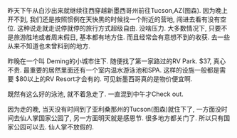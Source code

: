 昨天下午从白沙出来就继续往西穿越新墨西哥州前往Tucson,AZ(图森). 因为晚上开不到, 我们还是按照惯例在天快黑的时候找一个附近的营地, 闯进去看有没有空位. 这种说走就走说停就停的旅行方式超级自由. 没啥压力. 大多数情况下, 只要不是旅游胜地或者周末假日, 基本都有地方住. 而且经常会有意想不到的收获. 去一些从来不知道也未曾料到的地方.

昨晚在一个叫 Deming的小城市住下. 随便找了第一家路过的RV Park. $37, 真心不贵. 最重要的居然里面还有一个室内温水游泳池和SPA. 这样的设施一般都是需要 $80以上的RV Resort才会有的. 可见新墨西哥真的是物价便宜啊. 

既然有这么好的泳池, 就不着急走了. 一直混到中午才Check out. 

因为走的晚, 当天没有时间到了亚利桑那州的Tucson(图森)就住下了, 一方面没时间去仙人掌国家公园了, 另一方面明天就是感恩节. 很多地方都关门了. 所以只有国家公园可以去. 仙人掌不放假的.